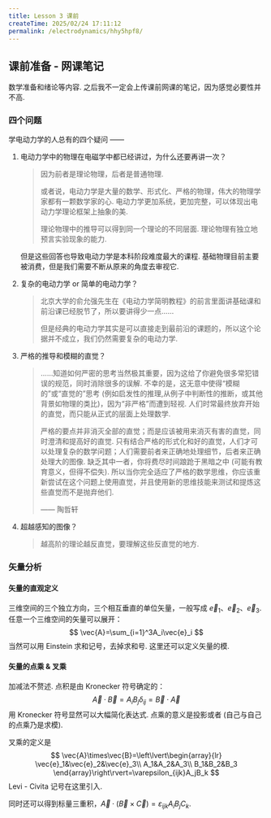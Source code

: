 ```yaml
---
title: Lesson 3 课前
createTime: 2025/02/24 17:11:12
permalink: /electrodynamics/hhy5hpf8/
---
```

## 课前准备 - 网课笔记

数学准备和绪论等内容. 之后我不一定会上传课前网课的笔记，因为感觉必要性并不高.

### 四个问题

学电动力学的人总有的四个疑问 ——

1. 电动力学中的物理在电磁学中都已经讲过，为什么还要再讲一次？

   > 因为前者是理论物理，后者是普通物理.
   >
   > 或者说，电动力学是大量的数学、形式化、严格的物理，伟大的物理学家都有一颗数学家的心. 电动力学更加系统，更加完整，可以体现出电动力学理论框架上抽象的美.
   >
   > 理论物理中的推导可以得到同一个理论的不同层面. 理论物理有独立地预言实验现象的能力.

   但是这些回答也导致电动力学是本科阶段难度最大的课程. 基础物理目前主要被消费，但是我们需要不断从原来的角度去审视它.

2. 复杂的电动力学 or 简单的电动力学？

   > 北京大学的俞允强先生在《电动力学简明教程》的前言里面讲基础课和前沿课已经脱节了，所以要讲得少一点……
   >
   > 但是经典的电动力学其实是可以直接走到最前沿的课题的，所以这个论据并不成立，我们仍然需要复杂的电动力学.

3. 严格的推导和模糊的直觉？

   > ……知道如何严密的思考当然极其重要，因为这给了你避免很多常犯错误的规范，同时消除很多的误解. 不幸的是，这无意中使得“模糊的”或“直觉的”思考 (例如启发性的推理,从例子中判断性的推断，或其他背景如物理的类比)，因为“非严格”而遭到轻视. 人们时常最终放弃开始的直觉，而只能从正式的层面上处理数学.
   >
   > 严格的要点并非消灭全部的直觉；而是应该被用来消灭有害的直觉，同时澄清和提高好的直觉. 只有结合严格的形式化和好的直觉，人们才可以处理复杂的数学问题；人们需要前者来正确地处理细节，后者来正确处理大的图像. 缺乏其中一者，你将费尽时间踉跄于黑暗之中 (可能有教育意义，但得不偿失). 所以当你完全适应了严格的数学思维，你应该重新尝试在这个问题上使用直觉，并且使用新的思维技能来测试和提炼这些直觉而不是抛弃他们.
   >
   > —— 陶哲轩

4. 超越感知的图像？

   > 越高阶的理论越反直觉，要理解这些反直觉的地方.

### 矢量分析

#### 矢量的直观定义

三维空间的三个独立方向，三个相互垂直的单位矢量，一般写成 $\vec{e}_1$、$\vec{e}_2$、$\vec{e}_3$. 任意一个三维空间的矢量可以展开：
$$
\vec{A}=\sum_{i=1}^3A_i\vec{e}_i
$$
当然可以用 Einstein 求和记号，去掉求和号. 这里还可以定义矢量的模.

#### 矢量的点乘 & 叉乘

加减法不赘述. 点积是由 Kronecker 符号确定的：
$$
\vec{A}\cdot\vec{B}=A_iB_j\delta_{ij}=\vec{B}\cdot\vec{A}
$$
用 Kronecker 符号显然可以大幅简化表达式. 点乘的意义是投影或者 (自己与自己的点乘乃是求模).

叉乘的定义是
$$
\vec{A}\times\vec{B}=\left\lvert\begin{array}{lr}
\vec{e}_1&\vec{e}_2&\vec{e}_3\\
A_1&A_2&A_3\\
B_1&B_2&B_3
\end{array}\right\rvert=\varepsilon_{ijk}A_jB_k
$$
Levi - Civita 记号在这里引入.

同时还可以得到标量三重积，$\vec{A}\cdot(\vec{B}\times\vec{C})=\varepsilon_{ijk}A_iB_jC_k$.

